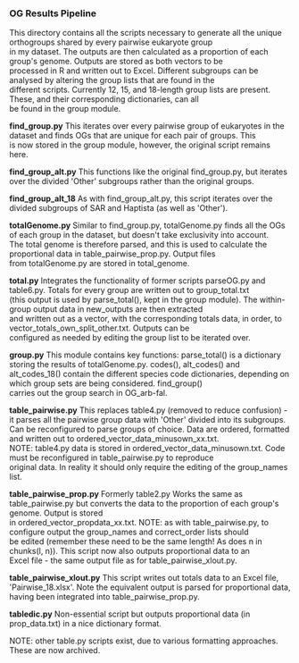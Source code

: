 ### OG Results Pipeline

This directory contains all the scripts necessary to generate all the unique orthogroups shared by every pairwise eukaryote group  
in my dataset. The outputs are then calculated as a proportion of each group's genome. Outputs are stored as both vectors to be  
processed in R and written out to Excel. Different subgroups can be analysed by altering the group lists that are found in the  
different scripts. Currently 12, 15, and 18-length group lists are present. These, and their corresponding dictionaries, can all  
be found in the group module.

**find_group.py**
This iterates over every pairwise group of eukaryotes in the dataset and finds OGs that are unique for each pair of groups. This  
is now stored in the group module, however, the original script remains here.

**find_group_alt.py**
This functions like the original find_group.py, but iterates over the divided 'Other' subgroups rather than the original groups.

**find_group_alt_18**
As with find_group_alt.py, this script iterates over the divided subgroups of SAR and Haptista (as well as 'Other').

**totalGenome.py**
Similar to find_group.py, totalGenome.py finds all the OGs of each group in the dataset, but doesn't take exclusivity into account.  
The total genome is therefore parsed, and this is used to calculate the proportional data in table_pairwise_prop.py. Output files  
from totalGenome.py are stored in total_genome.

**total.py**
Integrates the functionality of former scripts parseOG.py and table6.py. Totals for every group are written out to group_total.txt  
(this output is used by parse_total(), kept in the group module). The within-group output data in new_outputs are then extracted  
and written out as a vector, with the corresponding totals data, in order, to vector_totals_own_split_other.txt. Outputs can be  
configured as needed by editing the group list to be iterated over.

**group.py**
This module contains key functions: parse_total() is a dictionary storing the results of totalGenome.py. codes(), alt_codes() and  
alt_codes_18() contain the different species code dictionaries, depending on which group sets are being considered. find_group()  
carries out the group search in OG_arb-fal.

**table_pairwise.py**
This replaces table4.py (removed to reduce confusion) - it parses all the pairwise group data with 'Other' divided into its subgroups.  
Can be reconfigured to parse groups of choice. Data are ordered, formatted and written out to ordered_vector_data_minusown_xx.txt.  
NOTE: table4.py data is stored in ordered_vector_data_minusown.txt. Code must be reconfigured in table_pairwise.py to reproduce  
original data. In reality it should only require the editing of the group_names list. 

**table_pairwise_prop.py**
Formerly table2.py Works the same as table_pairwise.py but converts the data to the proportion of each group's genome. Output is stored  
in ordered_vector_propdata_xx.txt. NOTE: as with table_pairwise.py, to configure output the group_names and correct_order lists should  
be edited (remember these need to be the same length! As does n in chunks(l, n)). This script now also outputs proportional data to an  
Excel file - the same output file as for table_pairwise_xlout.py. 

**table_pairwise_xlout.py**
This script writes out totals data to an Excel file, 'Pairwise_18.xlsx'. Note the equivalent output is parsed for proportional data,  
having been integrated into table_pairwise_prop.py. 

**tabledic.py**
Non-essential script but outputs proportional data (in prop_data.txt) in a nice dictionary format.

NOTE: other table.py scripts exist, due to various formatting approaches. These are now archived.
